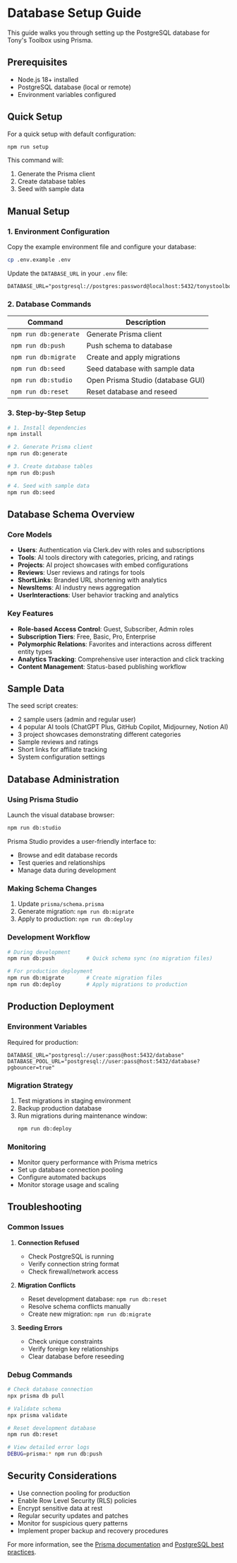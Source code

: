 # Database Setup Guide

This guide walks you through setting up the PostgreSQL database for Tony's Toolbox using Prisma.

## Prerequisites

- Node.js 18+ installed
- PostgreSQL database (local or remote)
- Environment variables configured

## Quick Setup

For a quick setup with default configuration:

```bash
npm run setup
```

This command will:
1. Generate the Prisma client
2. Create database tables
3. Seed with sample data

## Manual Setup

### 1. Environment Configuration

Copy the example environment file and configure your database:

```bash
cp .env.example .env
```

Update the `DATABASE_URL` in your `.env` file:

```env
DATABASE_URL="postgresql://postgres:password@localhost:5432/tonystoolbox"
```

### 2. Database Commands

| Command | Description |
|---------|-------------|
| `npm run db:generate` | Generate Prisma client |
| `npm run db:push` | Push schema to database |
| `npm run db:migrate` | Create and apply migrations |
| `npm run db:seed` | Seed database with sample data |
| `npm run db:studio` | Open Prisma Studio (database GUI) |
| `npm run db:reset` | Reset database and reseed |

### 3. Step-by-Step Setup

```bash
# 1. Install dependencies
npm install

# 2. Generate Prisma client
npm run db:generate

# 3. Create database tables
npm run db:push

# 4. Seed with sample data
npm run db:seed
```

## Database Schema Overview

### Core Models

- **Users**: Authentication via Clerk.dev with roles and subscriptions
- **Tools**: AI tools directory with categories, pricing, and ratings
- **Projects**: AI project showcases with embed configurations
- **Reviews**: User reviews and ratings for tools
- **ShortLinks**: Branded URL shortening with analytics
- **NewsItems**: AI industry news aggregation
- **UserInteractions**: User behavior tracking and analytics

### Key Features

- **Role-based Access Control**: Guest, Subscriber, Admin roles
- **Subscription Tiers**: Free, Basic, Pro, Enterprise
- **Polymorphic Relations**: Favorites and interactions across different entity types
- **Analytics Tracking**: Comprehensive user interaction and click tracking
- **Content Management**: Status-based publishing workflow

## Sample Data

The seed script creates:

- 2 sample users (admin and regular user)
- 4 popular AI tools (ChatGPT Plus, GitHub Copilot, Midjourney, Notion AI)
- 3 project showcases demonstrating different categories
- Sample reviews and ratings
- Short links for affiliate tracking
- System configuration settings

## Database Administration

### Using Prisma Studio

Launch the visual database browser:

```bash
npm run db:studio
```

Prisma Studio provides a user-friendly interface to:
- Browse and edit database records
- Test queries and relationships
- Manage data during development

### Making Schema Changes

1. Update `prisma/schema.prisma`
2. Generate migration: `npm run db:migrate`
3. Apply to production: `npm run db:deploy`

### Development Workflow

```bash
# During development
npm run db:push          # Quick schema sync (no migration files)

# For production deployment
npm run db:migrate       # Create migration files
npm run db:deploy        # Apply migrations to production
```

## Production Deployment

### Environment Variables

Required for production:

```env
DATABASE_URL="postgresql://user:pass@host:5432/database"
DATABASE_POOL_URL="postgresql://user:pass@host:5432/database?pgbouncer=true"
```

### Migration Strategy

1. Test migrations in staging environment
2. Backup production database
3. Run migrations during maintenance window:
   ```bash
   npm run db:deploy
   ```

### Monitoring

- Monitor query performance with Prisma metrics
- Set up database connection pooling
- Configure automated backups
- Monitor storage usage and scaling

## Troubleshooting

### Common Issues

1. **Connection Refused**
   - Check PostgreSQL is running
   - Verify connection string format
   - Check firewall/network access

2. **Migration Conflicts**
   - Reset development database: `npm run db:reset`
   - Resolve schema conflicts manually
   - Create new migration: `npm run db:migrate`

3. **Seeding Errors**
   - Check unique constraints
   - Verify foreign key relationships
   - Clear database before reseeding

### Debug Commands

```bash
# Check database connection
npx prisma db pull

# Validate schema
npx prisma validate

# Reset development database
npm run db:reset

# View detailed error logs
DEBUG=prisma:* npm run db:push
```

## Security Considerations

- Use connection pooling for production
- Enable Row Level Security (RLS) policies
- Encrypt sensitive data at rest
- Regular security updates and patches
- Monitor for suspicious query patterns
- Implement proper backup and recovery procedures

For more information, see the [Prisma documentation](https://www.prisma.io/docs/) and [PostgreSQL best practices](https://www.postgresql.org/docs/current/performance-tips.html).